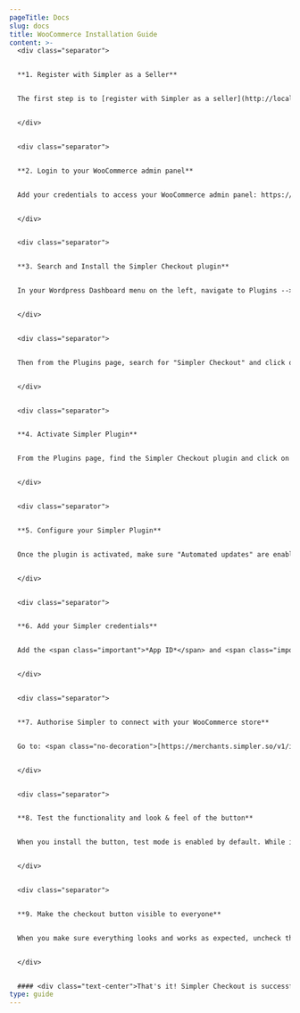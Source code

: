 ```yaml
---
pageTitle: Docs
slug: docs
title: WooCommerce Installation Guide
content: >-
  <div class="separator">


  **1. Register with Simpler as a Seller**


  The first step is to [register with Simpler as a seller](http://localhost:8000/get). Once you have a seller account, your account manager will then provide you with your <span class="important">*App ID*</span> & <span class="important">*App Secret*</span> which you will need for the WooCommerce plugin installation.


  </div>


  <div class="separator">


  **2. Login to your WooCommerce admin panel**


  Add your credentials to access your WooCommerce admin panel: https://<span class="important-lite">yourstore.com</span>/wp-admin![](http://localhost:8000/static/Step2-b811700d2b9df93bafa1c796222f3c08.webp)


  </div>


  <div class="separator">


  **3. Search and Install the Simpler Checkout plugin**


  In your Wordpress Dashboard menu on the left, navigate to Plugins --> Add New![](http://localhost:8000/static/Step3-aa606d6f593626fe16a4dfbd91a95ab0.webp)


  </div>


  <div class="separator">


  Then from the Plugins page, search for "Simpler Checkout" and click on "Install Now".![](http://localhost:8000/static/Step3-5-fd8e39fee38ba223caeab2b60dd3bc96.webp)


  </div>


  <div class="separator">


  **4. Activate Simpler Plugin**


  From the Plugins page, find the Simpler Checkout plugin and click on "Activate". If it is already activated, skip to the next step.


  </div>


  <div class="separator">


  **5. Configure your Simpler Plugin**


  Once the plugin is activated, make sure "Automated updates" are enabled and then click on "Settings".![](http://localhost:8000/static/Step5-6880e76793cc3961745ab13e64fcc005.webp)


  </div>


  <div class="separator">


  **6. Add your Simpler credentials**


  Add the <span class="important">*App ID*</span> and <span class="important">*App Secret*</span> from step 1.![](http://localhost:8000/static/Step6-ae1cbde151b1fd665bd4ad2016a526d7.webp)


  </div>


  <div class="separator">


  **7. Authorise Simpler to connect with your WooCommerce store**


  Go to: <span class="no-decoration">[https://merchants.simpler.so/v1/integrations/authorize](https://merchants.simpler.so/v1/integrations/authorize/)</span>/<span class="text-decoration-underline"><span class="important">*App ID*</span>?return_url=simpler.so</span> adding your App ID from Step 1. Click on "Approve" to allow Simpler to connect to your store.![](http://localhost:8000/static/Step7-204c421e007cf7353482b6be25a490ca.webp)


  </div>


  <div class="separator">


  **8. Test the functionality and look & feel of the button**


  When you install the button, test mode is enabled by default. While in test mode, the Simpler Checkout button is only visible to you and not your customers. Feel free to navigate around your website and play with the button settings to find the variant that suits your website the most.


  </div>


  <div class="separator">


  **9. Make the checkout button visible to everyone**


  When you make sure everything looks and works as expected, uncheck the Test mode box, to make the Simpler Checkout button available for your customers.![](http://localhost:8000/static/Step9-afa9241bc0e237cd1134a17412397bd2.webp)


  </div>


  #### <div class="text-center">That's it! Simpler Checkout is successfully installed!</div>
type: guide
---
```


